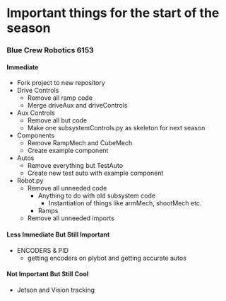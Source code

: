 # Important things for the start of the season
### Blue Crew Robotics 6153

#### Immediate 
- Fork project to new repository
- Drive Controls
	- Remove all ramp code 
	- Merge driveAux and driveControls
- Aux Controls
	- Remove all but code
	- Make one subsystemControls.py as skeleton for next season
- Components
	- Remove RampMech and CubeMech
	- Create example component 
- Autos
	- Remove everything but TestAuto
	- Create new test auto with example component
- Robot.py 
	- Remove all unneeded code 
		- Anything to do with old subsystem code 
			- Instantiation of things like armMech, shootMech etc.
		- Ramps
	- Remove all unneeded imports

#### Less Immediate But Still Important
- ENCODERS & PID 
	- getting encoders on plybot and getting accurate autos

#### Not Important But Still Cool
- Jetson and Vision tracking
